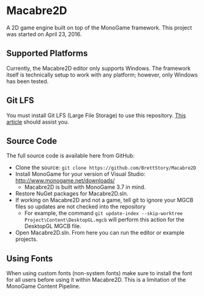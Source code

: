 # Macabre2D

A 2D game engine built on top of the MonoGame framework. This project was started on April 23, 2016.

## Supported Platforms

Currently, the Macabre2D editor only supports Windows. The framework itself is technically setup to work with any platform; however, only Windows has been tested.

## Git LFS

You must install Git LFS (Large File Storage) to use this repository. [This article](https://help.github.com/en/articles/installing-git-large-file-storage) should assist you.

## Source Code

The full source code is available here from GitHub:

* Clone the source: `git clone https://github.com/BrettStory/Macabre2D`
* Install MonoGame for your version of Visual Studio: http://www.monogame.net/downloads/
    * Macabre2D is built with MonoGame 3.7 in mind.
* Restore NuGet packages for Macabre2D.sln.
* If working on Macabre2D and not a game, tell git to ignore your MGCB files so updates are not checked into the repository
    * For example, the command `git update-index --skip-worktree Project\Content\DesktopGL.mgcb` will perform this action for the DesktopGL MGCB file.
* Open Macabre2D.sln. From here you can run the editor or example projects.

## Using Fonts
 
When using custom fonts (non-system fonts) make sure to install the font for all users before using it within Macabre2D. This is a limitation of the MonoGame Content Pipeline.
